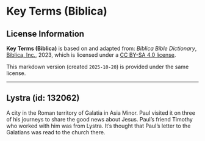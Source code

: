 # Key Terms (Biblica)

## License Information

**Key Terms (Biblica)** is based on and adapted from: _Biblica Bible Dictionary_, [Biblica, Inc.](https://www.biblica.com/), 2023, which is licensed under a [CC BY-SA 4.0 license](https://creativecommons.org/licenses/by-sa/4.0/legalcode.en).

This markdown version (created `2025-10-20`) is provided under the same license.



--------------------------------

## Lystra (id: 132062)

A city in the Roman territory of Galatia in Asia Minor. Paul visited it on three of his journeys to share the good news about Jesus. Paul’s friend Timothy who worked with him was from Lystra. It’s thought that Paul’s letter to the Galatians was read to the church there.



